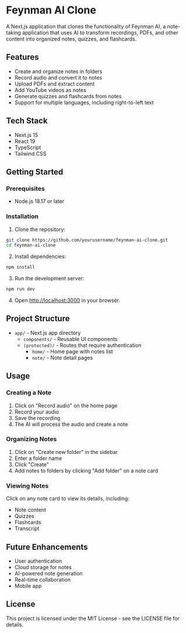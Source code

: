 # Feynman AI Clone

A Next.js application that clones the functionality of Feynman AI, a note-taking application that uses AI to transform recordings, PDFs, and other content into organized notes, quizzes, and flashcards.

## Features

- Create and organize notes in folders
- Record audio and convert it to notes
- Upload PDFs and extract content
- Add YouTube videos as notes
- Generate quizzes and flashcards from notes
- Support for multiple languages, including right-to-left text

## Tech Stack

- Next.js 15
- React 19
- TypeScript
- Tailwind CSS

## Getting Started

### Prerequisites

- Node.js 18.17 or later

### Installation

1. Clone the repository:

```bash
git clone https://github.com/yourusername/feynman-ai-clone.git
cd feynman-ai-clone
```

2. Install dependencies:

```bash
npm install
```

3. Run the development server:

```bash
npm run dev
```

4. Open [http://localhost:3000](http://localhost:3000) in your browser.

## Project Structure

- `app/` - Next.js app directory
  - `components/` - Reusable UI components
  - `(protected)/` - Routes that require authentication
    - `home/` - Home page with notes list
    - `note/` - Note detail pages

## Usage

### Creating a Note

1. Click on "Record audio" on the home page
2. Record your audio
3. Save the recording
4. The AI will process the audio and create a note

### Organizing Notes

1. Click on "Create new folder" in the sidebar
2. Enter a folder name
3. Click "Create"
4. Add notes to folders by clicking "Add folder" on a note card

### Viewing Notes

Click on any note card to view its details, including:
- Note content
- Quizzes
- Flashcards
- Transcript

## Future Enhancements

- User authentication
- Cloud storage for notes
- AI-powered note generation
- Real-time collaboration
- Mobile app

## License

This project is licensed under the MIT License - see the LICENSE file for details.
